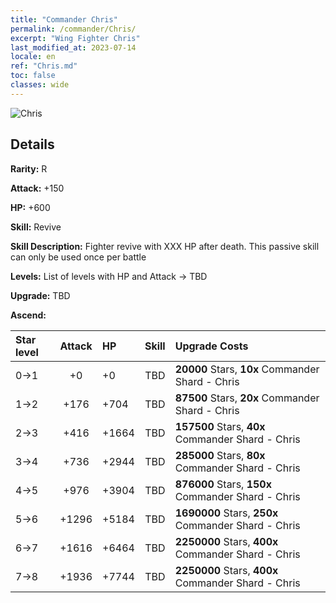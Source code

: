 ```yaml
---
title: "Commander Chris"
permalink: /commander/Chris/
excerpt: "Wing Fighter Chris"
last_modified_at: 2023-07-14
locale: en
ref: "Chris.md"
toc: false
classes: wide
---
```



 ![Chris](/images/commander/actor_debris_2.png)

## Details

 **Rarity:** R 

 **Attack:** +150

 **HP:** +600

 **Skill:** Revive

 **Skill Description:**  Fighter revive with XXX HP after death. This passive skill can only be used once per battle

 **Levels:**  List of levels with HP and Attack -> TBD

 **Upgrade:**  TBD

 **Ascend:**  

  |  Star level | Attack | HP |  Skill | Upgrade Costs |
  |:------|:----:|:------|:-------:|:-------------------|
  | 0->1  | +0  | +0  | TBD  | **20000** Stars, **10x** Commander Shard - Chris |
  | 1->2  | +176  | +704  | TBD  | **87500** Stars, **20x** Commander Shard - Chris |
  | 2->3  | +416  | +1664  | TBD  | **157500** Stars, **40x** Commander Shard - Chris |
  | 3->4  | +736  | +2944  | TBD  | **285000** Stars, **80x** Commander Shard - Chris |
  | 4->5  | +976  | +3904  | TBD  | **876000** Stars, **150x** Commander Shard - Chris |
  | 5->6  | +1296  | +5184  | TBD  | **1690000** Stars, **250x** Commander Shard - Chris |
  | 6->7  | +1616  | +6464  | TBD  | **2250000** Stars, **400x** Commander Shard - Chris |
  | 7->8  | +1936  | +7744  | TBD  | **2250000** Stars, **400x** Commander Shard - Chris |

